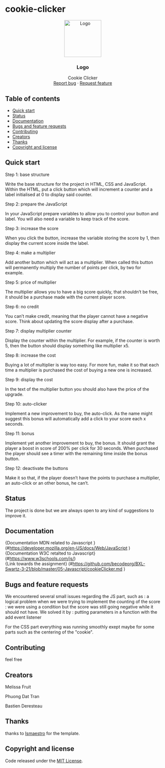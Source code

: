 # cookie-clicker
<p align="center">
  <a href="https://example.com/">
    <img src="https://mir-s3-cdn-cf.behance.net/project_modules/max_1200/7f76c924368125.56333075b9d10.jpg" alt="Logo" width=120 height=120>
  </a>

  <h3 align="center">Logo</h3>

  <p align="center">
    Cookie Clicker
    <br>
    <a href="https://reponame/issues/new?template=bug.md">Report bug</a>
    ·
    <a href="https://reponame/issues/new?template=feature.md&labels=feature">Request feature</a>
  </p>
</p>


## Table of contents

- [Quick start](#quick-start)
- [Status](#status)
- [Documentation](#Documentation)
- [Bugs and feature requests](#bugs-and-feature-requests)
- [Contributing](#contributing)
- [Creators](#creators)
- [Thanks](#thanks)
- [Copyright and license](#copyright-and-license)


## Quick start

Step 1: base structure

Write the base structure for the project in HTML, CSS and JavaScript. Within the HTML, put a click button which will increment a counter and a label initialised at 0 to display said counter.

Step 2: prepare the JavaScript

In your JavaScript prepare variables to allow you to control your button and label. You will also need a variable to keep track of the score.

Step 3: increase the score

When you click the button, increase the variable storing the score by 1, then display the current score inside the label.

Step 4: make a multiplier

Add another button which will act as a multiplier. When called this button will permanently multiply the number of points per click, by two for example.

Step 5: price of multiplier

The multiplier allows you to have a big score quickly, that shouldn’t be free, it should be a purchase made with the current player score.

Step 6: no credit

You can’t make credit, meaning that the player cannot have a negative score. Think about updating the score display after a purchase.

Step 7: display multiplier counter

Display the counter within the multiplier. For example, if the counter is worth 5, then the button should display something like multiplier x5.

Step 8: increase the cost

Buying a lot of multiplier is way too easy. For more fun, make it so that each time a multiplier is purchased the cost of buying a new one is increased.

Step 9: display the cost

In the text of the multiplier button you should also have the price of the upgrade.

Step 10: auto-clicker

Implement a new improvement to buy, the auto-click. As the name might suggest this bonus will automatically add a click to your score each x seconds.

Step 11: bonus

Implement yet another improvement to buy, the bonus. It should grant the player a boost in score of 200% per click for 30 seconds. When purchased the player should see a timer with the remaining time inside the bonus button.

Step 12: deactivate the buttons

Make it so that, if the player doesn’t have the points to purchase a multiplier, an auto-click or an other bonus, he can’t.



## Status

The project is done but we are always open to any kind of suggestions to improve it. 

## Documentation

{Documentation MDN related to Javascript }  (#https://developer.mozilla.org/en-US/docs/Web/JavaScript )
{Documentation W3C retalted to Javascript}      (#https://www.w3schools.com/js/)                                        
{Link towards the assignment}                    (#https://github.com/becodeorg/BXL-Swartz-3-21/blob/master/05-Javascript/cookieClicker.md                           )

## Bugs and feature requests

We encountered several small issues regarding the JS part, such as : a logical problem when we were trying to implement the counting of the score : we were using a condition but the score was still going negative while it should not have. We solved it by : putting parameters in a function with the add event listener

For the CSS part everything was running smoothly exept maybe for some parts such as the centering of the "cookie". 

## Contributing

feel free

## Creators

Melissa Fruit

Phuong Dat Tran 

Bastien Deresteau

## Thanks

thanks to [Ismaestro](https://github.com/Ismaestro) for the template. 


## Copyright and license

 Code released under the [MIT License](https://reponame/blob/master/LICENSE).


